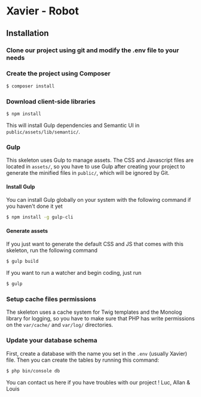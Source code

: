 # Xavier - Robot 





## Installation

### Clone our project using git and modify the .env file to your needs

### Create the project using Composer
``` bash
$ composer install
```


### Download client-side libraries
``` bash
$ npm install
```
This will install Gulp dependencies and Semantic UI in `public/assets/lib/semantic/`.

### Gulp
This skeleton uses Gulp to manage assets. The CSS and Javascript files are located in `assets/`, so you have to use Gulp after creating your project to generate the minified files in `public/`, which will be ignored by Git.

#### Install Gulp
You can install Gulp globally on your system with the following command if you haven't done it yet
``` bash
$ npm install -g gulp-cli
```

#### Generate assets
If you just want to generate the default CSS and JS that comes with this skeleton, run the following command
``` bash
$ gulp build
```

If you want to run a watcher and begin coding, just run
``` bash
$ gulp
```

### Setup cache files permissions
The skeleton uses a cache system for Twig templates and the Monolog library for logging, so you have to make sure that PHP has write permissions on the `var/cache/` and `var/log/` directories.

### Update your database schema
First, create a database with the name you set in the `.env` (usually Xavier) file. Then you can create the tables by running this command:
``` bash
$ php bin/console db
```

You can contact us here if you have troubles with our project !
Luc, Allan & Louis
